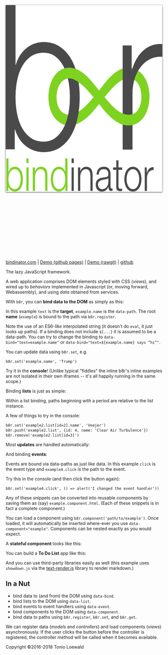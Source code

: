 <div style="text-align: center">
  <img
    alt="bindinator b∞r logo"
    style="width: 600px; height: 600px; padding: 5vh 0; filter: drop-shadow(0 1px 2px rgba(0,0,0,0.75));"
    src="images/bindinator-logo.svg"
  >
</div>

[bindinator.com](http://bindinator.com/) |
[Demo (github pages)](https://tonioloewald.github.io/bindinator.js/) |
[Demo (rawgit)](https://rawgit.com/tonioloewald/bindinator.js/master/) |
[github](https://github.com/tonioloewald/bindinator.js)

The lazy JavaScript framework.

A web application comprises DOM elements styled with CSS (*views*), and wired up to *behaviors* implemented in Javascript (or, moving forward, Webassembly), and using *data* obtained from services.

With `b8r`, you can **bind data to the DOM** as simply as this:

<div data-component="fiddle" data-path="drumpf"></div>

In this example `text` is the **target**, `example.name` is the `data-path`. The root **name**
(`example`) is bound to the path via `b8r.register`.

Note the use of an ES6-*like* interpolated string (it doesn't do `eval`, it just looks up paths).
If a binding does not include `${...}` it is assumed to be a data-path. You can try to change the
binding to `data-bind="text=example.name"` or `data-bind="text=${example.name} says “hi”"`.

You can update data using `b8r.set`, e.g.

```
b8r.set('example.name', 'Trump')
```

Try it in the **console**! (Unlike typical "fiddles" the inline b8r's inline examples are not
isolated in their own iframes -- it's all happily running in the same scope.)

Binding **lists** is just as simple:

<div data-component="fiddle" data-path="list"></div>

Within a list binding, paths beginning with a period are relative to the list instance.

A few of things to try in the console:

```
b8r.set('example2.list[id=2].name', 'Veejer')
b8r.push('example2.list', {id: 4, name: 'Clear Air Turbulence'})
b8r.remove('example2.list[id=3]')
```

Most **updates** are handled automatically:

<div data-component="fiddle" data-path="update"></div>

And binding **events**:

<div data-component="fiddle" data-path="events"></div>

Events are bound via data-paths as just like data. In this example `click` is the event type and
`example4.click` is the path to the event.

Try this in the console (and then click the button again):

```
b8r.set('example4.click', () => alert('I changed the event handler'))
```

Any of these snippets can be converted into reusable components by saving them as (say)
`example.component.html`. (Each of these snippets is in fact a complete component.)

You can load a component using `b8r.component('path/to/example')`. Once
loaded, it will automatically be inserted where-ever you use `data-component="example"`.
Components can be nested exactly as you would expect.

A **stateful component** looks like this:

<div data-component="fiddle" data-path="clock"></div>

You can build a **To Do List** app like this:

<div data-component="fiddle" data-path="todo"></div>

And you can use third-party libraries easily as well (this example uses `showdown.js` via
the [text-render.js](#source=lib/text-render.js) library to render markdown.)

<div data-component="fiddle" data-path="markdown-editor"></div>

## In a Nut

- bind data to (and from) the DOM using `data-bind`.
- bind lists to the DOM using `data-list`.
- bind events to event handlers using `data-event`.
- bind components to the DOM using `data-component`.
- bind data to paths using `b8r.register`, `b8r.set`, and `b8r.get`.

We can register data (*models* and *controllers*) and load components (*views*) asynchronously.
If the user clicks the button before the controller is registered, the controller method will be
called when it becomes available.

Copyright ©2016-2018 Tonio Loewald
